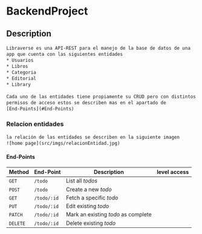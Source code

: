 # BackendProject

## Description
    Libraverse es una API-REST para el manejo de la base de datos de una app que cuenta con las siguientes entidades
    * Usuarios
    * Libros
    * Categoria
    * Editorial
    * Library

    Cada uno de las entidades tiene propiamente su CRUD pero con distintos permisos de acceso estos se describen mas en el apartado de 
    [End-Points](#End-Points)


### Relacion entidades
    la relación de las entidades se describen en la siguiente imagen
    ![home page](src/imgs/relacionEntidad.jpg)






#### End-Points
| Method | End-Point | Description | level access | 
| --- | --- | --- | --- |
| `GET` | `/todo` | List all *todos* |
| `POST` | `/todo` | Create a new *todo* |
| `GET` | `/todo/:id` | Fetch a specific *todo* |
| `PUT` | `/todo/:id` | Edit existing *todo* |
| `PATCH` | `/todo/:id` | Mark an existing *todo* as complete |
| `DELETE` | `/todo/:id` | Delete existing *todo* |